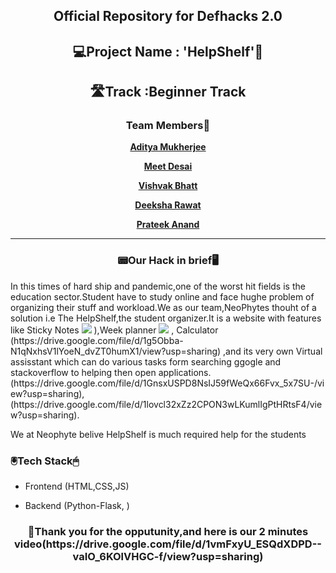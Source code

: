 <div align='center'>
  <h2>Official Repository for Defhacks 2.0</h2>
  </div>
 
<div align="center">
  <h2>💻Project Name : 'HelpShelf'📱</h2>
  
  <h2>🛣️Track :Beginner Track</h2>
  
  <h3>Team Members🤝</h3>
  
  <a href="https://github.com/asityamukherjee42"> **Aditya Mukherjee** </a>
  
  <a href="https://github.com/MEETDESAI2509"> **Meet Desai** </a>
  
  <a href="https://github.com/Vishvakb"> **Vishvak Bhatt** </a>
  
   <a href="https://github.com/deeksha7927"> **Deeksha Rawat** </a>
   
   <a href="https://github.com/anandprateek"> **Prateek Anand** </a>
  <hr>

<h3>📟Our Hack in brief🖥️</h3>
  
  </div>
 In this times of hard ship and pandemic,one of the worst hit fields is the education sector.Student have to study online and face hughe problem of organizing their stuff and workload.We as our team,NeoPhytes thouht of a solution i.e The HelpShelf,the student organizer.It is a website with features like 
 Sticky Notes
 <img src="https://user-images.githubusercontent.com/60893631/99366533-c18c9a00-28de-11eb-8302-8d3dda86fde3.gif" />
),Week planner  
 <img src="https://drive.google.com/file/d/1v6fjfQ0CgXDrvoIi01v1E6q2OwRGMUUR/view?usp=sharing" /> 
 , Calculator (https://drive.google.com/file/d/1g5Obba-N1qNxhsV1lYoeN_dvZT0humX1/view?usp=sharing) ,and its very own Virtual assisstant which can do various tasks form searching ggogle and stackoverflow to helping then open applications.(https://drive.google.com/file/d/1GnsxUSPD8NsIJ59fWeQx66Fvx_5x7SU-/view?usp=sharing),(https://drive.google.com/file/d/1lovcl32xZz2CPON3wLKumlIgPtHRtsF4/view?usp=sharing).
 
 We at Neophyte belive HelpShelf is much required help for the students
 
 
  <h3> 🖲️Tech Stack🖱</h3>
 
 * Frontend (HTML,CSS,JS)
 
 * Backend (Python-Flask, )
 
 
 <div align="center">
  <h3>📸Thank you for the opputunity,and here is our 2 minutes video(https://drive.google.com/file/d/1vmFxyU_ESQdXDPD--vaIO_6KOlVHGC-f/view?usp=sharing)</h3>
 </div>
 
